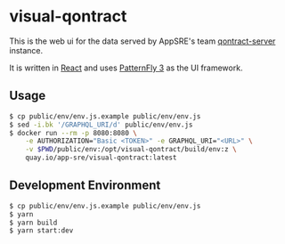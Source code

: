 # visual-qontract

This is the web ui for the data served by AppSRE's team [qontract-server](https://github.com/app-sre/qontract-server/) instance.

It is written in [React](https://reactjs.org/) and uses [PatternFly 3](https://www.patternfly.org/) as the UI framework.

## Usage

```sh
$ cp public/env/env.js.example public/env/env.js
$ sed -i.bk '/GRAPHQL_URI/d' public/env/env.js
$ docker run --rm -p 8080:8080 \
    -e AUTHORIZATION="Basic <TOKEN>" -e GRAPHQL_URI="<URL>" \
    -v $PWD/public/env:/opt/visual-qontract/build/env:z \
    quay.io/app-sre/visual-qontract:latest
```

## Development Environment

```sh
$ cp public/env/env.js.example public/env/env.js
$ yarn
$ yarn build
$ yarn start:dev
```

